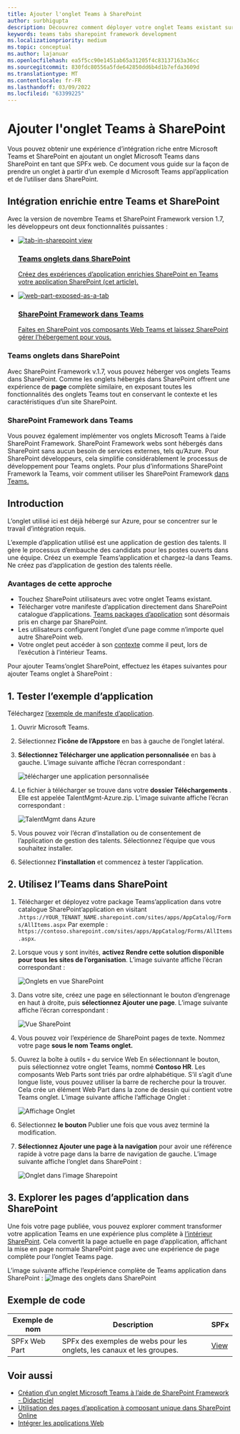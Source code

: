 ```yaml
---
title: Ajouter l'onglet Teams à SharePoint
author: surbhigupta
description: Découvrez comment déployer votre onglet Teams existant sur SharePoint en tant que SharePoint Framework web à l’aide d’exemples de code.
keywords: teams tabs sharepoint framework development
ms.localizationpriority: medium
ms.topic: conceptual
ms.author: lajanuar
ms.openlocfilehash: ea5f5cc90e1451ab65a31205f4c83137163a36cc
ms.sourcegitcommit: 830fdc80556a5fde642850dd6b4d1b7efda3609d
ms.translationtype: MT
ms.contentlocale: fr-FR
ms.lasthandoff: 03/09/2022
ms.locfileid: "63399225"
---
```

# <a name="add-teams-tab-to-sharepoint"></a>Ajouter l'onglet Teams à SharePoint

Vous pouvez obtenir une expérience d’intégration riche entre Microsoft Teams et SharePoint en ajoutant un onglet Microsoft Teams dans SharePoint en tant que SPFx web. Ce document vous guide sur la façon de prendre un onglet à partir d’un exemple d Microsoft Teams appl’application et de l’utiliser dans SharePoint.

## <a name="rich-integration-between-teams-and-sharepoint"></a>Intégration enrichie entre Teams et SharePoint

Avec la version de novembre Teams et SharePoint Framework version 1.7, les développeurs ont deux fonctionnalités puissantes :

<ul  class="panelContent cardsC">
<li>
    <a href="#introduction">
        <div class="cardSize">
            <div class="cardPadding">
                <div class="card">
                    <div class="cardImageOuter">
                        <div class="cardImage bgdAccent1">
                            <img src="~/assets/images/tabs/tabs-in-sharepoint/image084.png" alt="tab-in-sharepoint view"/>
                        </div>
                    </div>
                    <div class="cardText">
                        <h3>Teams onglets dans SharePoint</h3>
                        <p>Créez des expériences d’application enrichies SharePoint en Teams votre application SharePoint (cet article).</p>
                    </div>
                </div>
            </div>
        </div>
    </a>
</li>
<li>
    <a href="/sharepoint/dev/spfx/web-parts/get-started/using-web-part-as-ms-teams-tab">
        <div class="cardSize">
            <div class="cardPadding">
                <div class="card">
                    <div class="cardImageOuter">
                        <div class="cardImage bgdAccent1">
                            <img src="~/assets/images/tabs/tabs-in-sharepoint/SharePoint-web-part-exposed-as-a-Tab-in-Microsoft-Teams.png" alt="web-part-exposed-as-a-tab" />
                        </div>
                    </div>
                    <div class="cardText">
                        <h3>SharePoint Framework dans Teams</h3>
                        <p>Faites en SharePoint vos composants Web Teams et laissez SharePoint gérer l’hébergement pour vous.</p>
                    </div>
                </div>
            </div>
        </div>
    </a>
</li>
</ul>

### <a name="teams-tabs-in-sharepoint"></a>Teams onglets dans SharePoint

Avec SharePoint Framework v.1.7, vous pouvez héberger vos onglets Teams dans SharePoint. Comme les onglets hébergés dans SharePoint offrent une expérience de **page** complète similaire, en exposant toutes les fonctionnalités des onglets Teams tout en conservant le contexte et les caractéristiques d’un site SharePoint.

### <a name="sharepoint-framework-in-teams"></a>SharePoint Framework dans Teams

Vous pouvez également implémenter vos onglets Microsoft Teams à l’aide SharePoint Framework. SharePoint Framework webs sont hébergés dans SharePoint sans aucun besoin de services externes, tels qu’Azure. Pour SharePoint développeurs, cela simplifie considérablement le processus de développement pour Teams onglets. Pour plus d’informations SharePoint Framework la Teams, voir comment utiliser les SharePoint Framework [dans Teams.](/sharepoint/dev/spfx/web-parts/get-started/using-web-part-as-ms-teams-tab)

## <a name="introduction"></a>Introduction

L’onglet utilisé ici est déjà hébergé sur Azure, pour se concentrer sur le travail d’intégration requis.

L’exemple d’application utilisé est une application de gestion des talents. Il gère le processus d’embauche des candidats pour les postes ouverts dans une équipe. Créez un exemple Teams’application et chargez-la dans Teams. Ne créez pas d’application de gestion des talents réelle.

### <a name="benefits-of-this-approach"></a>Avantages de cette approche

* Touchez SharePoint utilisateurs avec votre onglet Teams existant.
* Télécharger votre manifeste d’application directement dans SharePoint catalogue d’applications. [Teams packages d’application](~/concepts/build-and-test/apps-package.md) sont désormais pris en charge par SharePoint.
* Les utilisateurs configurent l’onglet d’une page comme n’importe quel autre SharePoint web.
* Votre onglet peut accéder à son [contexte](~/tabs/how-to/access-teams-context.md) comme il peut, lors de l’exécution à l’intérieur Teams.

Pour ajouter Teams’onglet SharePoint, effectuez les étapes suivantes pour ajouter Teams onglet à SharePoint :

## <a name="1-test-the-sample-app"></a>1. Tester l’exemple d’application

Téléchargez [l’exemple de manifeste d’application](https://github.com/MicrosoftDocs/msteams-docs/raw/master/msteams-platform/assets/downloads/TalentMgmt-Azure.zip).

1. Ouvrir Microsoft Teams.
1. Sélectionnez **l’icône de l’Appstore** en bas à gauche de l’onglet latéral.
1. **Sélectionnez Télécharger une application personnalisée** en bas à gauche. L’image suivante affiche l’écran correspondant :  

    ![télécharger une application personnalisée](~/assets/images/tabs/tabs-in-sharepoint/upload-custom-app.png)

1. Le fichier à télécharger se trouve dans votre **dossier Téléchargements** . Elle est appelée TalentMgmt-Azure.zip. L’image suivante affiche l’écran correspondant :

    ![TalentMgmt dans Azure](~/assets/images/tabs/tabs-in-sharepoint/talentmgmt-azure.png)

1. Vous pouvez voir l’écran d’installation ou de consentement de l’application de gestion des talents. Sélectionnez l’équipe que vous souhaitez installer.
1. Sélectionnez **l’installation** et commencez à tester l’application.

## <a name="2-use-teams-tab-in-sharepoint"></a>2. Utilisez l’Teams dans SharePoint

1. Télécharger et déployez votre package Teams’application dans votre catalogue SharePoint’application en visitant .`https://YOUR_TENANT_NAME.sharepoint.com/sites/apps/AppCatalog/Forms/AllItems.aspx` Par exemple : `https://contoso.sharepoint.com/sites/apps/AppCatalog/Forms/AllItems.aspx`.

1. Lorsque vous y sont invités, **activez Rendre cette solution disponible pour tous les sites de l’organisation**.
L’image suivante affiche l’écran correspondant :

   ![Onglets en vue SharePoint](~/assets/images/tabs/tabs-in-sharepoint/image065.png)

1. Dans votre site, créez une page en sélectionnant le bouton d’engrenage en haut à droite, puis **sélectionnez Ajouter une page**.
L’image suivante affiche l’écran correspondant :

   ![Vue SharePoint](~/assets/images/tabs/tabs-in-sharepoint/image066.png)

1. Vous pouvez voir l’expérience de SharePoint pages de texte. Nommez votre page **sous le nom Teams onglet.**

1. Ouvrez la boîte à outils `+` du service Web En sélectionnant le bouton, puis sélectionnez votre onglet Teams, nommé **Contoso HR**. Les composants Web Parts sont triés par ordre alphabétique. S’il s’agit d’une longue liste, vous pouvez utiliser la barre de recherche pour la trouver. Cela crée un élément Web Part dans la zone de dessin qui contient votre Teams onglet. L’image suivante affiche l’affichage Onglet :

   ![Affichage Onglet](~/assets/images/tabs/tabs-in-sharepoint/image071.png)

1. Sélectionnez **le bouton** Publier une fois que vous avez terminé la modification.

1. **Sélectionnez Ajouter une page à la navigation** pour avoir une référence rapide à votre page dans la barre de navigation de gauche.
L’image suivante affiche l’onglet dans SharePoint :

   ![Onglet dans l’image Sharepoint](~/assets/images/tabs/tabs-in-sharepoint/image073.png)

## <a name="3-explore-app-pages-in-sharepoint"></a>3. Explorer les pages d’application dans SharePoint

Une fois votre page publiée, vous pouvez explorer comment transformer votre application Teams en une expérience plus complète à [l’intérieur SharePoint](/sharepoint/dev/spfx/web-parts/single-part-app-pages). Cela convertit la page actuelle en page d’application, affichant la mise en page normale SharePoint page avec une expérience de page complète pour l’onglet Teams page.

L’image suivante affiche l’expérience complète de Teams application dans SharePoint : ![Image des onglets dans SharePoint](~/assets/images/tabs/tabs-in-sharepoint/image085.png)

## <a name="code-sample"></a>Exemple de code

| **Exemple de nom** | **Description** | **SPFx** |
|-----------------|-----------------|----------|
| SPFx Web Part | SPFx des exemples de webs pour les onglets, les canaux et les groupes. | [View](https://github.com/OfficeDev/Microsoft-Teams-Samples/tree/main/samples/tab-channel-group/spfx)

## <a name="see-also"></a>Voir aussi

* [Création d’un onglet Microsoft Teams à l’aide de SharePoint Framework - Didacticiel](/sharepoint/dev/spfx/web-parts/get-started/using-web-part-as-ms-teams-tab)
* [Utilisation des pages d’application à composant unique dans SharePoint Online](/sharepoint/dev/spfx/web-parts/single-part-app-pages)
* [Intégrer les applications Web](~/samples/integrate-web-apps-overview.md)

